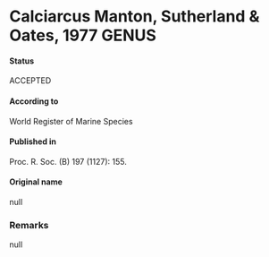 Calciarcus Manton, Sutherland & Oates, 1977 GENUS
=======

#### Status
ACCEPTED

#### According to
World Register of Marine Species

#### Published in
Proc. R. Soc. (B) 197 (1127): 155.

#### Original name
null

### Remarks
null